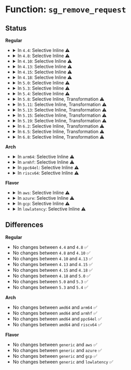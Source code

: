 # Function: <code>sg_remove_request</code>

## Status
<b>Regular</b>
<ul>
<li>
<details>
<summary>In <code>4.4</code>: Selective Inline ⚠️</summary>

```c
int sg_remove_request(Sg_fd *sfp, Sg_request *srp);
```

**Collision:** Unique Static

**Inline:** Selective

**Transformation:** False

**Instances:**

```
In drivers/scsi/sg.c (ffffffff815c2df0)
Location: drivers/scsi/sg.c:2093
Inline: True
Direct callers:
  - drivers/scsi/sg.c:sg_finish_rem_req
  - drivers/scsi/sg.c:sg_write
```
**Symbols:**

```
ffffffff815c2df0-ffffffff815c2e81: sg_remove_request (STB_LOCAL)
```
</details>
</li>
<li>
<details>
<summary>In <code>4.8</code>: Selective Inline ⚠️</summary>

```c
int sg_remove_request(Sg_fd *sfp, Sg_request *srp);
```

**Collision:** Unique Static

**Inline:** Selective

**Transformation:** False

**Instances:**

```
In drivers/scsi/sg.c (ffffffff8161b5d0)
Location: drivers/scsi/sg.c:2094
Inline: True
Direct callers:
  - drivers/scsi/sg.c:sg_finish_rem_req
  - drivers/scsi/sg.c:sg_write
```
**Symbols:**

```
ffffffff8161b5d0-ffffffff8161b661: sg_remove_request (STB_LOCAL)
```
</details>
</li>
<li>
<details>
<summary>In <code>4.10</code>: Selective Inline ⚠️</summary>

```c
int sg_remove_request(Sg_fd *sfp, Sg_request *srp);
```

**Collision:** Unique Static

**Inline:** Selective

**Transformation:** False

**Instances:**

```
In drivers/scsi/sg.c (ffffffff8164c230)
Location: drivers/scsi/sg.c:2091
Inline: True
Direct callers:
  - drivers/scsi/sg.c:sg_finish_rem_req
  - drivers/scsi/sg.c:sg_write
```
**Symbols:**

```
ffffffff8164c230-ffffffff8164c2c1: sg_remove_request (STB_LOCAL)
```
</details>
</li>
<li>
<details>
<summary>In <code>4.13</code>: Selective Inline ⚠️</summary>

```c
int sg_remove_request(Sg_fd *sfp, Sg_request *srp);
```

**Collision:** Unique Static

**Inline:** Selective

**Transformation:** False

**Instances:**

```
In drivers/scsi/sg.c (ffffffff81661530)
Location: drivers/scsi/sg.c:2110
Inline: True
Direct callers:
  - drivers/scsi/sg.c:sg_rq_end_io_usercontext
  - drivers/scsi/sg.c:sg_write
  - drivers/scsi/sg.c:sg_new_read
  - drivers/scsi/sg.c:sg_new_read
  - drivers/scsi/sg.c:sg_new_read
  - drivers/scsi/sg.c:sg_read
```
**Symbols:**

```
ffffffff81661530-ffffffff816615d5: sg_remove_request (STB_LOCAL)
```
</details>
</li>
<li>
<details>
<summary>In <code>4.15</code>: Selective Inline ⚠️</summary>

```c
int sg_remove_request(Sg_fd *sfp, Sg_request *srp);
```

**Collision:** Unique Static

**Inline:** Selective

**Transformation:** False

**Instances:**

```
In drivers/scsi/sg.c (ffffffff816ca690)
Location: drivers/scsi/sg.c:2109
Inline: True
Direct callers:
  - drivers/scsi/sg.c:sg_rq_end_io_usercontext
  - drivers/scsi/sg.c:sg_write
  - drivers/scsi/sg.c:sg_new_read
  - drivers/scsi/sg.c:sg_new_read
  - drivers/scsi/sg.c:sg_new_read
  - drivers/scsi/sg.c:sg_read
```
**Symbols:**

```
ffffffff816ca690-ffffffff816ca735: sg_remove_request (STB_LOCAL)
```
</details>
</li>
<li>
<details>
<summary>In <code>4.18</code>: Selective Inline ⚠️</summary>

```c
int sg_remove_request(Sg_fd *sfp, Sg_request *srp);
```

**Collision:** Unique Static

**Inline:** Selective

**Transformation:** False

**Instances:**

```
In drivers/scsi/sg.c (ffffffff81706f80)
Location: drivers/scsi/sg.c:2142
Inline: True
Direct callers:
  - drivers/scsi/sg.c:sg_rq_end_io_usercontext
  - drivers/scsi/sg.c:sg_new_read
  - drivers/scsi/sg.c:sg_new_read
  - drivers/scsi/sg.c:sg_new_read
```
**Symbols:**

```
ffffffff81706f80-ffffffff81707025: sg_remove_request (STB_LOCAL)
```
</details>
</li>
<li>
<details>
<summary>In <code>5.0</code>: Selective Inline ⚠️</summary>

```c
int sg_remove_request(Sg_fd *sfp, Sg_request *srp);
```

**Collision:** Unique Static

**Inline:** Selective

**Transformation:** False

**Instances:**

```
In drivers/scsi/sg.c (ffffffff81729ac0)
Location: drivers/scsi/sg.c:2130
Inline: True
Direct callers:
  - drivers/scsi/sg.c:sg_rq_end_io_usercontext
  - drivers/scsi/sg.c:sg_new_read
  - drivers/scsi/sg.c:sg_new_read
  - drivers/scsi/sg.c:sg_new_read
```
**Symbols:**

```
ffffffff81729ac0-ffffffff81729b65: sg_remove_request (STB_LOCAL)
```
</details>
</li>
<li>
<details>
<summary>In <code>5.3</code>: Selective Inline ⚠️</summary>

```c
int sg_remove_request(Sg_fd *sfp, Sg_request *srp);
```

**Collision:** Unique Static

**Inline:** Selective

**Transformation:** False

**Instances:**

```
In drivers/scsi/sg.c (ffffffff81765190)
Location: drivers/scsi/sg.c:2125
Inline: True
Direct callers:
  - drivers/scsi/sg.c:sg_rq_end_io_usercontext
  - drivers/scsi/sg.c:sg_new_read
  - drivers/scsi/sg.c:sg_new_read
  - drivers/scsi/sg.c:sg_new_read
```
**Symbols:**

```
ffffffff81765190-ffffffff81765228: sg_remove_request (STB_LOCAL)
```
</details>
</li>
<li>
<details>
<summary>In <code>5.4</code>: Selective Inline ⚠️</summary>

```c
int sg_remove_request(Sg_fd *sfp, Sg_request *srp);
```

**Collision:** Unique Static

**Inline:** Selective

**Transformation:** False

**Instances:**

```
In drivers/scsi/sg.c (ffffffff81789180)
Location: drivers/scsi/sg.c:2125
Inline: True
Direct callers:
  - drivers/scsi/sg.c:sg_rq_end_io_usercontext
  - drivers/scsi/sg.c:sg_new_read
  - drivers/scsi/sg.c:sg_new_read
  - drivers/scsi/sg.c:sg_new_read
```
**Symbols:**

```
ffffffff81789180-ffffffff81789218: sg_remove_request (STB_LOCAL)
```
</details>
</li>
<li>
<details>
<summary>In <code>5.8</code>: Selective Inline, Transformation ⚠️</summary>

**Collision:** Unique Static

**Inline:** Selective

**Transformation:** True

**Instances:**

```
In drivers/scsi/sg.c (ffffffff8184d410)
Location: drivers/scsi/sg.c:2155
Inline: True
Direct callers:
  - drivers/scsi/sg.c:sg_rq_end_io_usercontext
  - drivers/scsi/sg.c:sg_new_read
  - drivers/scsi/sg.c:sg_new_read
  - drivers/scsi/sg.c:sg_new_read
  - drivers/scsi/sg.c:sg_read
```
**Symbols:**

```
ffffffff8184d410-ffffffff8184d48c: sg_remove_request.isra.0 (STB_LOCAL)
```
</details>
</li>
<li>
<details>
<summary>In <code>5.11</code>: Selective Inline, Transformation ⚠️</summary>

**Collision:** Unique Static

**Inline:** Selective

**Transformation:** True

**Instances:**

```
In drivers/scsi/sg.c (ffffffff8185d8c0)
Location: drivers/scsi/sg.c:2148
Inline: True
Direct callers:
  - drivers/scsi/sg.c:sg_rq_end_io_usercontext
  - drivers/scsi/sg.c:sg_new_read
  - drivers/scsi/sg.c:sg_new_read
  - drivers/scsi/sg.c:sg_new_read
  - drivers/scsi/sg.c:sg_read
```
**Symbols:**

```
ffffffff8185d8c0-ffffffff8185d93c: sg_remove_request.isra.0 (STB_LOCAL)
```
</details>
</li>
<li>
<details>
<summary>In <code>5.13</code>: Selective Inline, Transformation ⚠️</summary>

**Collision:** Unique Static

**Inline:** Selective

**Transformation:** True

**Instances:**

```
In drivers/scsi/sg.c (ffffffff81840540)
Location: drivers/scsi/sg.c:2142
Inline: True
Direct callers:
  - drivers/scsi/sg.c:sg_rq_end_io_usercontext
  - drivers/scsi/sg.c:sg_new_read
  - drivers/scsi/sg.c:sg_new_read
  - drivers/scsi/sg.c:sg_new_read
  - drivers/scsi/sg.c:sg_read
```
**Symbols:**

```
ffffffff81840540-ffffffff818405bc: sg_remove_request.isra.0 (STB_LOCAL)
```
</details>
</li>
<li>
<details>
<summary>In <code>5.15</code>: Selective Inline, Transformation ⚠️</summary>

**Collision:** Unique Static

**Inline:** Selective

**Transformation:** True

**Instances:**

```
In drivers/scsi/sg.c (ffffffff818cd090)
Location: drivers/scsi/sg.c:2111
Inline: True
Direct callers:
  - drivers/scsi/sg.c:sg_rq_end_io_usercontext
  - drivers/scsi/sg.c:sg_new_read
  - drivers/scsi/sg.c:sg_new_read
  - drivers/scsi/sg.c:sg_new_read
  - drivers/scsi/sg.c:sg_read
```
**Symbols:**

```
ffffffff818cd090-ffffffff818cd10c: sg_remove_request.isra.0 (STB_LOCAL)
```
</details>
</li>
<li>
<details>
<summary>In <code>5.19</code>: Selective Inline, Transformation ⚠️</summary>

**Collision:** Unique Static

**Inline:** Selective

**Transformation:** True

**Instances:**

```
In drivers/scsi/sg.c (ffffffff81a1b3b0)
Location: drivers/scsi/sg.c:2138
Inline: True
Direct callers:
  - drivers/scsi/sg.c:sg_rq_end_io_usercontext
  - drivers/scsi/sg.c:sg_write
  - drivers/scsi/sg.c:sg_write
  - drivers/scsi/sg.c:sg_new_read
  - drivers/scsi/sg.c:sg_new_read
  - drivers/scsi/sg.c:sg_new_read
  - drivers/scsi/sg.c:sg_read
```
**Symbols:**

```
ffffffff81a1b3b0-ffffffff81a1b478: sg_remove_request.isra.0 (STB_LOCAL)
```
</details>
</li>
<li>
<details>
<summary>In <code>6.2</code>: Selective Inline, Transformation ⚠️</summary>

**Collision:** Unique Static

**Inline:** Selective

**Transformation:** True

**Instances:**

```
In drivers/scsi/sg.c (ffffffff81b9c500)
Location: drivers/scsi/sg.c:2121
Inline: True
Direct callers:
  - drivers/scsi/sg.c:sg_rq_end_io_usercontext
  - drivers/scsi/sg.c:sg_write
  - drivers/scsi/sg.c:sg_write
  - drivers/scsi/sg.c:sg_new_read
  - drivers/scsi/sg.c:sg_new_read
  - drivers/scsi/sg.c:sg_new_read
  - drivers/scsi/sg.c:sg_read
```
**Symbols:**

```
ffffffff81b9c500-ffffffff81b9c5c8: sg_remove_request.isra.0 (STB_LOCAL)
```
</details>
</li>
<li>
<details>
<summary>In <code>6.5</code>: Selective Inline, Transformation ⚠️</summary>

**Collision:** Unique Static

**Inline:** Selective

**Transformation:** True

**Instances:**

```
In drivers/scsi/sg.c (ffffffff81bf2ae0)
Location: drivers/scsi/sg.c:2132
Inline: True
Direct callers:
  - drivers/scsi/sg.c:sg_rq_end_io_usercontext
  - drivers/scsi/sg.c:sg_write
  - drivers/scsi/sg.c:sg_write
  - drivers/scsi/sg.c:sg_new_read
  - drivers/scsi/sg.c:sg_new_read
  - drivers/scsi/sg.c:sg_new_read
  - drivers/scsi/sg.c:sg_read
```
**Symbols:**

```
ffffffff81bf2ae0-ffffffff81bf2ba8: sg_remove_request.isra.0 (STB_LOCAL)
```
</details>
</li>
<li>
<details>
<summary>In <code>6.8</code>: Selective Inline, Transformation ⚠️</summary>

**Collision:** Unique Static

**Inline:** Selective

**Transformation:** True

**Instances:**

```
In drivers/scsi/sg.c (ffffffff81c483d0)
Location: drivers/scsi/sg.c:2131
Inline: True
Direct callers:
  - drivers/scsi/sg.c:sg_rq_end_io_usercontext
  - drivers/scsi/sg.c:sg_write
  - drivers/scsi/sg.c:sg_write
  - drivers/scsi/sg.c:sg_new_read
  - drivers/scsi/sg.c:sg_new_read
  - drivers/scsi/sg.c:sg_new_read
  - drivers/scsi/sg.c:sg_read
```
**Symbols:**

```
ffffffff81c483d0-ffffffff81c48498: sg_remove_request.isra.0 (STB_LOCAL)
```
</details>
</li>
</ul>
<b>Arch</b>
<ul>
<li>
<details>
<summary>In <code>arm64</code>: Selective Inline ⚠️</summary>

```c
int sg_remove_request(Sg_fd *sfp, Sg_request *srp);
```

**Collision:** Unique Static

**Inline:** Selective

**Transformation:** False

**Instances:**

```
In drivers/scsi/sg.c (ffff80001098fff8)
Location: drivers/scsi/sg.c:2125
Inline: True
Direct callers:
  - drivers/scsi/sg.c:sg_rq_end_io_usercontext
  - drivers/scsi/sg.c:sg_new_read
  - drivers/scsi/sg.c:sg_new_read
  - drivers/scsi/sg.c:sg_new_read
```
**Symbols:**

```
ffff80001098fff8-ffff8000109900f8: sg_remove_request (STB_LOCAL)
```
</details>
</li>
<li>
<details>
<summary>In <code>armhf</code>: Selective Inline ⚠️</summary>

```c
int sg_remove_request(Sg_fd *sfp, Sg_request *srp);
```

**Collision:** Unique Static

**Inline:** Selective

**Transformation:** False

**Instances:**

```
In drivers/scsi/sg.c (c0a6231c)
Location: drivers/scsi/sg.c:2125
Inline: True
Direct callers:
  - drivers/scsi/sg.c:sg_rq_end_io_usercontext
  - drivers/scsi/sg.c:sg_new_write
  - drivers/scsi/sg.c:sg_new_write
  - drivers/scsi/sg.c:sg_new_write
  - drivers/scsi/sg.c:sg_new_write
  - drivers/scsi/sg.c:sg_new_write
  - drivers/scsi/sg.c:sg_new_write
  - drivers/scsi/sg.c:sg_new_write
  - drivers/scsi/sg.c:sg_new_read
  - drivers/scsi/sg.c:sg_new_read
  - drivers/scsi/sg.c:sg_new_read
```
**Symbols:**

```
c0a6231c-c0a623c0: sg_remove_request (STB_LOCAL)
```
</details>
</li>
<li>
<details>
<summary>In <code>ppc64el</code>: Selective Inline ⚠️</summary>

```c
int sg_remove_request(Sg_fd *sfp, Sg_request *srp);
```

**Collision:** Unique Static

**Inline:** Selective

**Transformation:** False

**Instances:**

```
In drivers/scsi/sg.c (c000000000a52650)
Location: drivers/scsi/sg.c:2125
Inline: True
Direct callers:
  - drivers/scsi/sg.c:sg_rq_end_io_usercontext
  - drivers/scsi/sg.c:sg_new_read
  - drivers/scsi/sg.c:sg_new_read
  - drivers/scsi/sg.c:sg_new_read
```
**Symbols:**

```
c000000000a52650-c000000000a52798: sg_remove_request (STB_LOCAL)
```
</details>
</li>
<li>
<details>
<summary>In <code>riscv64</code>: Selective Inline ⚠️</summary>

```c
int sg_remove_request(Sg_fd *sfp, Sg_request *srp);
```

**Collision:** Unique Static

**Inline:** Selective

**Transformation:** False

**Instances:**

```
In drivers/scsi/sg.c (ffffffe0005f431c)
Location: drivers/scsi/sg.c:2125
Inline: True
Direct callers:
  - drivers/scsi/sg.c:sg_rq_end_io_usercontext
  - drivers/scsi/sg.c:sg_new_read
  - drivers/scsi/sg.c:sg_new_read
  - drivers/scsi/sg.c:sg_new_read
```
**Symbols:**

```
ffffffe0005f431c-ffffffe0005f43b0: sg_remove_request (STB_LOCAL)
```
</details>
</li>
</ul>
<b>Flavor</b>
<ul>
<li>
<details>
<summary>In <code>aws</code>: Selective Inline ⚠️</summary>

```c
int sg_remove_request(Sg_fd *sfp, Sg_request *srp);
```

**Collision:** Unique Static

**Inline:** Selective

**Transformation:** False

**Instances:**

```
In drivers/scsi/sg.c (ffffffff8173d870)
Location: drivers/scsi/sg.c:2125
Inline: True
Direct callers:
  - drivers/scsi/sg.c:sg_rq_end_io_usercontext
  - drivers/scsi/sg.c:sg_new_read
  - drivers/scsi/sg.c:sg_new_read
  - drivers/scsi/sg.c:sg_new_read
```
**Symbols:**

```
ffffffff8173d870-ffffffff8173d908: sg_remove_request (STB_LOCAL)
```
</details>
</li>
<li>
<details>
<summary>In <code>azure</code>: Selective Inline ⚠️</summary>

```c
int sg_remove_request(Sg_fd *sfp, Sg_request *srp);
```

**Collision:** Unique Static

**Inline:** Selective

**Transformation:** False

**Instances:**

```
In drivers/scsi/sg.c (ffffffff8171f510)
Location: drivers/scsi/sg.c:2125
Inline: True
Direct callers:
  - drivers/scsi/sg.c:sg_rq_end_io_usercontext
  - drivers/scsi/sg.c:sg_new_read
  - drivers/scsi/sg.c:sg_new_read
  - drivers/scsi/sg.c:sg_new_read
```
**Symbols:**

```
ffffffff8171f510-ffffffff8171f5a8: sg_remove_request (STB_LOCAL)
```
</details>
</li>
<li>
<details>
<summary>In <code>gcp</code>: Selective Inline ⚠️</summary>

```c
int sg_remove_request(Sg_fd *sfp, Sg_request *srp);
```

**Collision:** Unique Static

**Inline:** Selective

**Transformation:** False

**Instances:**

```
In drivers/scsi/sg.c (ffffffff8177e000)
Location: drivers/scsi/sg.c:2125
Inline: True
Direct callers:
  - drivers/scsi/sg.c:sg_rq_end_io_usercontext
  - drivers/scsi/sg.c:sg_new_read
  - drivers/scsi/sg.c:sg_new_read
  - drivers/scsi/sg.c:sg_new_read
```
**Symbols:**

```
ffffffff8177e000-ffffffff8177e098: sg_remove_request (STB_LOCAL)
```
</details>
</li>
<li>
<details>
<summary>In <code>lowlatency</code>: Selective Inline ⚠️</summary>

```c
int sg_remove_request(Sg_fd *sfp, Sg_request *srp);
```

**Collision:** Unique Static

**Inline:** Selective

**Transformation:** False

**Instances:**

```
In drivers/scsi/sg.c (ffffffff81797e10)
Location: drivers/scsi/sg.c:2125
Inline: True
Direct callers:
  - drivers/scsi/sg.c:sg_rq_end_io_usercontext
  - drivers/scsi/sg.c:sg_new_read
  - drivers/scsi/sg.c:sg_new_read
  - drivers/scsi/sg.c:sg_new_read
```
**Symbols:**

```
ffffffff81797e10-ffffffff81797ea8: sg_remove_request (STB_LOCAL)
```
</details>
</li>
</ul>

## Differences
<b>Regular</b>
<ul>
<li>
No changes between <code>4.4</code> and <code>4.8</code> ✅
</li>
<li>
No changes between <code>4.8</code> and <code>4.10</code> ✅
</li>
<li>
No changes between <code>4.10</code> and <code>4.13</code> ✅
</li>
<li>
No changes between <code>4.13</code> and <code>4.15</code> ✅
</li>
<li>
No changes between <code>4.15</code> and <code>4.18</code> ✅
</li>
<li>
No changes between <code>4.18</code> and <code>5.0</code> ✅
</li>
<li>
No changes between <code>5.0</code> and <code>5.3</code> ✅
</li>
<li>
No changes between <code>5.3</code> and <code>5.4</code> ✅
</li>
</ul>
<b>Arch</b>
<ul>
<li>
No changes between <code>amd64</code> and <code>arm64</code> ✅
</li>
<li>
No changes between <code>amd64</code> and <code>armhf</code> ✅
</li>
<li>
No changes between <code>amd64</code> and <code>ppc64el</code> ✅
</li>
<li>
No changes between <code>amd64</code> and <code>riscv64</code> ✅
</li>
</ul>
<b>Flavor</b>
<ul>
<li>
No changes between <code>generic</code> and <code>aws</code> ✅
</li>
<li>
No changes between <code>generic</code> and <code>azure</code> ✅
</li>
<li>
No changes between <code>generic</code> and <code>gcp</code> ✅
</li>
<li>
No changes between <code>generic</code> and <code>lowlatency</code> ✅
</li>
</ul>
